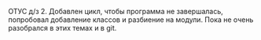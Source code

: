 ОТУС д/з 2. Добавлен цикл, чтобы программа не завершалась, попробовал добавление классов и разбиение на модули. Пока не очень разобрался в этих темах и в git. 
